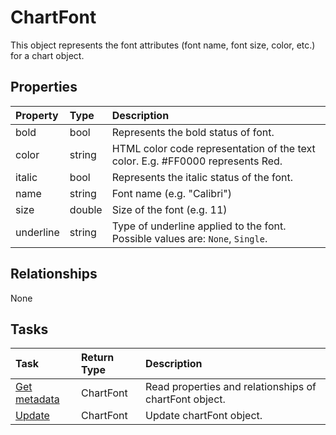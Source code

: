 # ChartFont

This object represents the font attributes (font name, font size, color, etc.) for a chart object.

## Properties
| Property	   | Type	|Description|
|:---------------|:--------|:----------|
|bold|bool|Represents the bold status of font.|
|color|string|HTML color code representation of the text color. E.g. #FF0000 represents Red.|
|italic|bool|Represents the italic status of the font.|
|name|string|Font name (e.g. "Calibri")|
|size|double|Size of the font (e.g. 11)|
|underline|string|Type of underline applied to the font. Possible values are: `None`, `Single`.|

## Relationships
None


## Tasks

| Task		   | Return Type	|Description|
|:---------------|:--------|:----------|
| [Get metadata](../api/chartfont_get.md) | ChartFont |Read properties and relationships of chartFont object.|
| [Update](../api/chartfont_update.md) | ChartFont	|Update chartFont object. |
